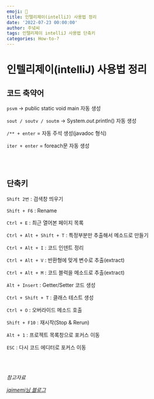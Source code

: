```yaml
---
emoji: 🔮
title: 인텔리제이(intelliJ) 사용법 정리
date: '2022-07-23 00:00:00'
author: 주녘씨
tags: 인텔리제이 intelliJ 사용법 단축키
categories: How-to-?
---
```


# 인텔리제이(intelliJ) 사용법 정리

## **코드 축약어**

`psvm` → public static void main 자동 생성

`sout / soutv / soutm` →  System.*out*.println() 자동 생성

`/** + enter` = 자동 주석 생성(javadoc 형식)

`iter + enter` = foreach문 자동 생성

<br/><br/>


## **단축키**

`Shift 2번` : 검색창 띄우기

`Shift + F6` : Rename

`Ctrl + E` : 최근 열어본 페이지 목록

`Ctrl + Alt + Shift + T` : 특정부분만 추출해서 메소드로 만들기

`Ctrl + Alt + I` : 코드 인덴트 정리

`Ctrl + Alt + V` : 반환형에 맞게 변수로 추출(extract)

`Ctrl + Alt + M` : 코드 블럭을 메소드로 추출(extract)

`Alt + Insert` : Getter/Setter 코드 생성

`Ctrl + Shift + T` : 클래스 테스트 생성

`Ctrl + O` : 오버라이드 메소드 호출

`Shift + F10` : 재시작(Stop & Rerun)

`Alt + 1` : 프로젝트 목록창으로 포커스 이동

`ESC` : 다시 코드 에디터로 포커스 이동

<br/><br/>


*참고자료*

*[jaimemi님 블로그](https://jaimemin.tistory.com/1549)*

```toc

```